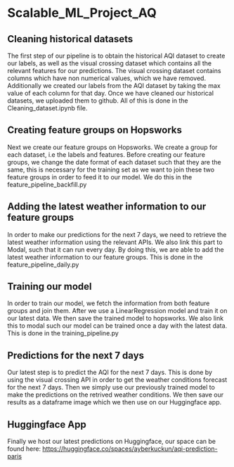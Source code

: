 # Scalable_ML_Project_AQ
## Cleaning historical datasets
The first step of our pipeline is to obtain the historical AQI dataset to create our labels, as well as the visual crossing dataset which contains all the relevant features for our predictions. The visual crossing dataset contains columns which have non numerical values, which we have removed. Additionally we created our labels from the AQI dataset by taking the max value of each column for that day. Once we have cleaned our historical datasets, we uploaded them to github. All of this is done in the Cleaning_dataset.ipynb file.

## Creating feature groups on Hopsworks
Next we create our feature groups on Hopsworks. We create a group for each dataset, i.e the labels and features. Before creating our feature groups, we change the date format of each dataset such that they are the same, this is necessary for the training set as we want to join these two feature groups in order to feed it to our model. We do this in the feature_pipeline_backfill.py

## Adding the latest weather information to our feature groups
In order to make our predictions for the next 7 days, we need to retrieve the latest weather information using the relevant APIs. We also link this part to Modal, such that it can run every day. By doing this, we are able to add the latest weather information to our feature groups. This is done in the feature_pipeline_daily.py

## Training our model
In order to train our model, we fetch the information from both feature groups and join them. After we use a LinearRegression model and train it on our latest data. We then save the trained model to hopsworks. We also link this to modal such our model can be trained once a day with the latest data. This is done in the training_pipeline.py

## Predictions for the next 7 days
Our latest step is to predict the AQI for the next 7 days. This is done by using the visual crossing API in order to get the weather conditions forecast for the next 7 days. Then we simply use our previously trained model to make the predictions on the retrived weather conditions. We then save our results as a dataframe image which we then use on our Huggingface app.

## Huggingface App
Finally we host our latest predictions on Huggingface, our space can be found here: https://huggingface.co/spaces/ayberkuckun/aqi-prediction-paris
